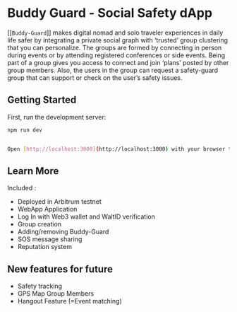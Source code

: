 # Buddy Guard - Social Safety dApp

[[`Buddy-Guard`]] makes digital nomad and solo traveler experiences in daily life safer by integrating a private social graph with ‘trusted’ group clustering that you can personalize. The groups are formed by connecting in person during events or by attending registered conferences or side events. Being part of a group gives you access to connect and join ‘plans’ posted by other group members. Also, the users in the group can request a safety-guard group that can support or check on the user’s safety issues.

## Getting Started

First, run the development server:

```bash
npm run dev


Open [http://localhost:3000](http://localhost:3000) with your browser to see the result.


```

## Learn More

Included :

- Deployed in Arbitrum testnet
- WebApp Application
- Log In with Web3 wallet and WaltID verification
- Group creation
- Adding/removing Buddy-Guard
- SOS message sharing
- Reputation system

## New features for future

- Safety tracking
- GPS Map Group Members
- Hangout Feature (=Event matching)
